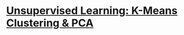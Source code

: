 # [Unsupervised Learning: K-Means Clustering & PCA](https://github.com/HarshaMalireddy/Data-Science-Portfolio/blob/main/Case%20Studies/Unsupervised%20Learning/K-Means%20Clustering%20%26%20PCA/K-Means%20Clustering%20%26%20PCA.ipynb)